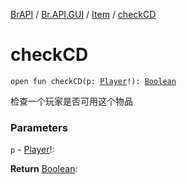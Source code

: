 [BrAPI](../../index.md) / [Br.API.GUI](../index.md) / [Item](index.md) / [checkCD](./check-c-d.md)

# checkCD

`open fun checkCD(p: `[`Player`](https://hub.spigotmc.org/javadocs/spigot/org/bukkit/entity/Player.html)`!): `[`Boolean`](https://kotlinlang.org/api/latest/jvm/stdlib/kotlin/-boolean/index.html)

检查一个玩家是否可用这个物品

### Parameters

`p` - [Player](https://hub.spigotmc.org/javadocs/spigot/org/bukkit/entity/Player.html)!:

**Return**
[Boolean](https://kotlinlang.org/api/latest/jvm/stdlib/kotlin/-boolean/index.html):

